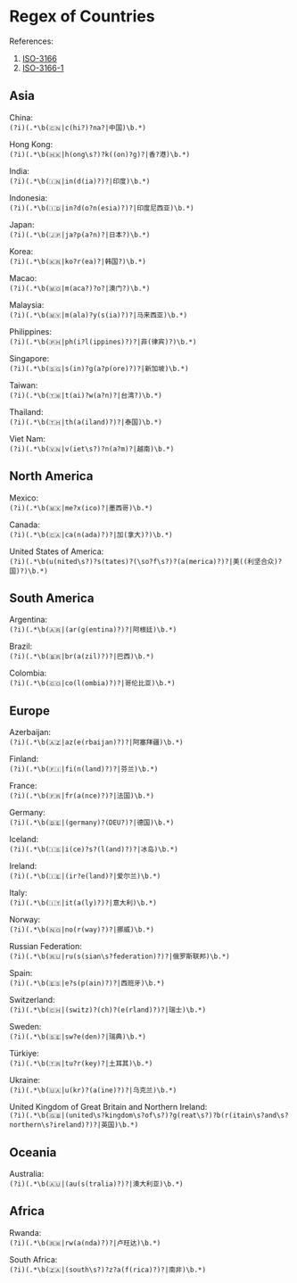 # Regex of Countries  

References:  
1. [ISO-3166](https://www.iso.org/iso-3166-country-codes.html)  
2. [ISO-3166-1](https://www.iso.org/standard/72482.html)

## Asia  

China:  
`(?i)(.*\b(🇨🇳|c(hi?)?na?|中国)\b.*)`  

Hong Kong:  
`(?i)(.*\b(🇭🇰|h(ong\s?)?k((on)?g)?|香?港)\b.*)`   

India:  
`(?i)(.*\b(🇮🇳|in(d(ia)?)?|印度)\b.*)`  

Indonesia:  
`(?i)(.*\b(🇮🇩|in?d(o?n(esia)?)?|印度尼西亚)\b.*)`  

Japan:  
`(?i)(.*\b(🇯🇵|ja?p(a?n)?|日本?)\b.*)`  

Korea:  
`(?i)(.*\b(🇰🇷|ko?r(ea)?|韩国?)\b.*)`  

Macao:  
`(?i)(.*\b(🇲🇴|m(aca?)?o?|澳门?)\b.*)`  

Malaysia:  
`(?i)(.*\b(🇲🇾|m(ala)?y(s(ia)?)?|马来西亚)\b.*)`  

Philippines:  
`(?i)(.*\b(🇵🇭|ph(i?l(ippines)?)?|菲(律宾)?)\b.*)`  

Singapore:  
`(?i)(.*\b(🇸🇬|s(in)?g(a?p(ore)?)?|新加坡)\b.*)`  

Taiwan:  
`(?i)(.*\b(🇹🇼|t(ai)?w(a?n)?|台湾?)\b.*)`  

Thailand:  
`(?i)(.*\b(🇹🇭|th(a(iland)?)?|泰国)\b.*)`  

Viet Nam:  
`(?i)(.*\b(🇻🇳|v(iet\s?)?n(a?m)?|越南)\b.*)`  

## North America  

Mexico:  
`(?i)(.*\b(🇲🇽|me?x(ico)?|墨西哥)\b.*)`  

Canada:  
`(?i)(.*\b(🇨🇦|ca(n(ada)?)?|加(拿大)?)\b.*)`  

United States of America:  
`(?i)(.*\b(u(nited\s?)?s(tates)?(\so?f\s?)?(a(merica)?)?|美((利坚合众)?国)?)\b.*)`  

## South America  

Argentina:  
`(?i)(.*\b(🇦🇷|(ar(g(entina)?)?|阿根廷)\b.*)`  

Brazil:  
`(?i)(.*\b(🇧🇷|br(a(zil)?)?|巴西)\b.*)`  

Colombia:  
`(?i)(.*\b(🇨🇴|co(l(ombia)?)?|哥伦比亚)\b.*)`  

## Europe  

Azerbaijan:  
`(?i)(.*\b(🇦🇿|az(e(rbaijan)?)?|阿塞拜疆)\b.*)`  

Finland:  
`(?i)(.*\b(🇫🇮|fi(n(land)?)?|芬兰)\b.*)`  

France:  
`(?i)(.*\b(🇫🇷|fr(a(nce)?)?|法国)\b.*)`  

Germany:  
`(?i)(.*\b(🇩🇪|(germany)?(DEU?)?|德国)\b.*)`  

Iceland:  
`(?i)(.*\b(🇮🇸|i(ce)?s?(l(and)?)?|冰岛)\b.*)`  

Ireland:  
`(?i)(.*\b(🇮🇪|(ir?e(land)?|爱尔兰)\b.*)`  

Italy:  
`(?i)(.*\b(🇮🇹|it(a(ly)?)?|意大利)\b.*)`  

Norway:  
`(?i)(.*\b(🇳🇴|no(r(way)?)?|挪威)\b.*)`  

Russian Federation:  
`(?i)(.*\b(🇷🇺|ru(s(sian\s?federation)?)?|俄罗斯联邦)\b.*)`  

Spain:  
`(?i)(.*\b(🇪🇸|e?s(p(ain)?)?|西班牙)\b.*)`  

Switzerland:  
`(?i)(.*\b(🇨🇭|(switz)?(ch)?(e(rland)?)?|瑞士)\b.*)`  

Sweden:  
`(?i)(.*\b(🇸🇪|sw?e(den)?|瑞典)\b.*)`  

Türkiye:  
`(?i)(.*\b(🇹🇷|tu?r(key)?|土耳其)\b.*)`  

Ukraine:  
`(?i)(.*\b(🇺🇦|u(kr)?(a(ine)?)?|乌克兰)\b.*)`  

United Kingdom of Great Britain and Northern Ireland:  
`(?i)(.*\b(🇬🇧|(united\s?kingdom\s?of\s?)?g(reat\s?)?b(r(itain\s?and\s?northern\s?ireland)?)?|英国)\b.*)`  

## Oceania  

Australia:  
`(?i)(.*\b(🇦🇺|(au(s(tralia)?)?|澳大利亚)\b.*)`  

## Africa  

Rwanda:  
`(?i)(.*\b(🇷🇼|rw(a(nda)?)?|卢旺达)\b.*)`  

South Africa:  
`(?i)(.*\b(🇿🇦|(south\s?)?z?a(f(rica)?)?|南非)\b.*)`  
